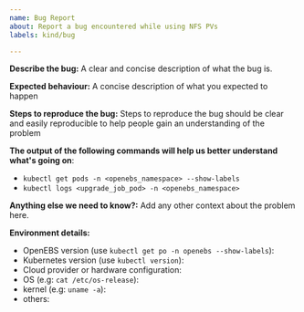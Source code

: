 ```yaml
---
name: Bug Report
about: Report a bug encountered while using NFS PVs
labels: kind/bug

---
```


<!-- Please use this template while reporting a bug and provide as much info as possible.
     Not doing so may result in your bug not being addressed in a timely manner. Thanks!
-->

**Describe the bug:** A clear and concise description of what the bug is.

**Expected behaviour:** A concise description of what you expected to happen

**Steps to reproduce the bug:**
Steps to reproduce the bug should be clear and easily reproducible to help people gain an understanding of the problem

**The output of the following commands will help us better understand what's going on**:
<!-- (Pasting long output into a [GitHub gist](https://gist.github.com) or other [Pastebin](https://pastebin.com/) is fine.) -->

* `kubectl get pods -n <openebs_namespace> --show-labels`
* `kubectl logs <upgrade_job_pod> -n <openebs_namespace>`

**Anything else we need to know?:**
Add any other context about the problem here.

**Environment details:**
- OpenEBS version (use `kubectl get po -n openebs --show-labels`):
- Kubernetes version (use `kubectl version`):
- Cloud provider or hardware configuration:
- OS (e.g: `cat /etc/os-release`):
- kernel (e.g: `uname -a`):
- others:
